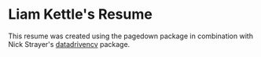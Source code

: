 # Liam Kettle's Resume
This resume was created using the pagedown package in combination with Nick Strayer's [datadrivencv](https://github.com/nstrayer/datadrivencv) package. 
